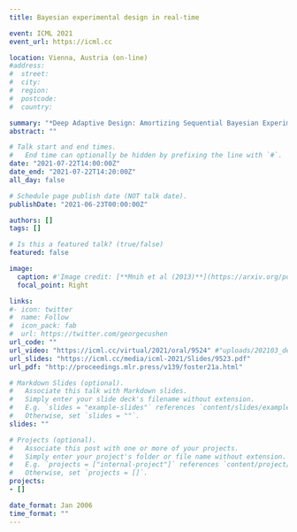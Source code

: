 ```yaml
---
title: Bayesian experimental design in real-time

event: ICML 2021
event_url: https://icml.cc

location: Vienna, Austria (on-line)
#address:
#  street:
#  city:
#  region:
#  postcode:
#  country:

summary: "*Deep Adaptive Design: Amortizing Sequential Bayesian Experimental Design* (with A. Foster, I. Malik and T. Rainforth), long presentation at ICML 2021, Bayesian Learning 1 session."
abstract: ""

# Talk start and end times.
#   End time can optionally be hidden by prefixing the line with `#`.
date: "2021-07-22T14:00:00Z"
date_end: "2021-07-22T14:20:00Z"
all_day: false

# Schedule page publish date (NOT talk date).
publishDate: "2021-06-23T00:00:00Z"

authors: []
tags: []

# Is this a featured talk? (true/false)
featured: false

image:
  caption: #'Image credit: [**Mnih et al (2013)**](https://arxiv.org/pdf/1312.5602.pdf)'
  focal_point: Right

links:
#- icon: twitter
#  name: Follow
#  icon_pack: fab
#  url: https://twitter.com/georgecushen
url_code: ""
url_video: "https://icml.cc/virtual/2021/oral/9524" #"uploads/202103_deepprob_DQN.pdf"
url_slides: "https://icml.cc/media/icml-2021/Slides/9523.pdf"
url_pdf: "http://proceedings.mlr.press/v139/foster21a.html"

# Markdown Slides (optional).
#   Associate this talk with Markdown slides.
#   Simply enter your slide deck's filename without extension.
#   E.g. `slides = "example-slides"` references `content/slides/example-slides.md`.
#   Otherwise, set `slides = ""`.
slides: ""

# Projects (optional).
#   Associate this post with one or more of your projects.
#   Simply enter your project's folder or file name without extension.
#   E.g. `projects = ["internal-project"]` references `content/project/deep-learning/index.md`.
#   Otherwise, set `projects = []`.
projects:
- []

date_format: Jan 2006
time_format: ""
---
```


